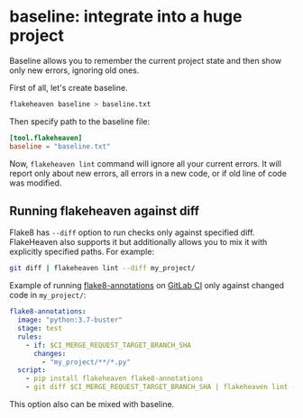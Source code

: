 # **baseline**: integrate into a huge project

Baseline allows you to remember the current project state and then show only new errors, ignoring old ones.

First of all, let's create baseline.

```bash
flakeheaven baseline > baseline.txt
```

Then specify path to the baseline file:

```toml
[tool.flakeheaven]
baseline = "baseline.txt"
```

Now, `flakeheaven lint` command will ignore all your current errors. It will report only about new errors, all errors in a new code, or if old line of code was modified.

## Running flakeheaven against diff

Flake8 has `--diff` option to run checks only against specified diff. FlakeHeaven also supports it but additionally allows you to mix it with explicitly specified paths. For example:

```bash
git diff | flakeheaven lint --diff my_project/
```

Example of running [flake8-annotations](https://github.com/sco1/flake8-annotations) on [GitLab CI](https://docs.gitlab.com/ee/ci/) only against changed code in `my_project/`:

```yaml
flake8-annotations:
  image: "python:3.7-buster"
  stage: test
  rules:
    - if: $CI_MERGE_REQUEST_TARGET_BRANCH_SHA
      changes:
        - "my_project/**/*.py"
  script:
    - pip install flakeheaven flake8-annotations
    - git diff $CI_MERGE_REQUEST_TARGET_BRANCH_SHA | flakeheaven lint --diff my_project/
```

This option also can be mixed with baseline.
